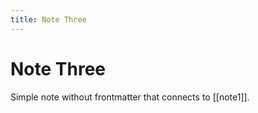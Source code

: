 ```yaml
---
title: Note Three
---
```


# Note Three

Simple note without frontmatter that connects to [[note1]].
